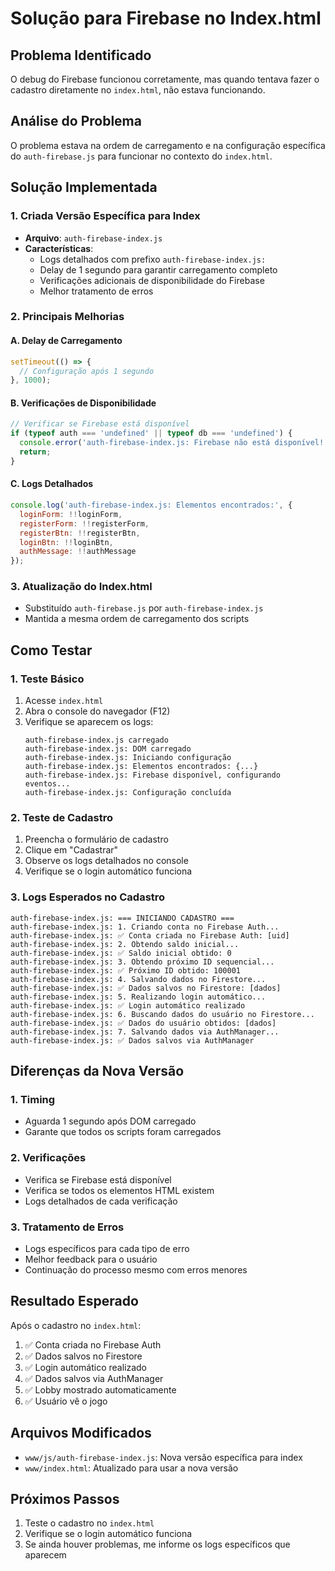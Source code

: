 # Solução para Firebase no Index.html

## Problema Identificado
O debug do Firebase funcionou corretamente, mas quando tentava fazer o cadastro diretamente no `index.html`, não estava funcionando.

## Análise do Problema
O problema estava na ordem de carregamento e na configuração específica do `auth-firebase.js` para funcionar no contexto do `index.html`.

## Solução Implementada

### 1. Criada Versão Específica para Index
- **Arquivo**: `auth-firebase-index.js`
- **Características**:
  - Logs detalhados com prefixo `auth-firebase-index.js:`
  - Delay de 1 segundo para garantir carregamento completo
  - Verificações adicionais de disponibilidade do Firebase
  - Melhor tratamento de erros

### 2. Principais Melhorias

#### A. Delay de Carregamento
```javascript
setTimeout(() => {
  // Configuração após 1 segundo
}, 1000);
```

#### B. Verificações de Disponibilidade
```javascript
// Verificar se Firebase está disponível
if (typeof auth === 'undefined' || typeof db === 'undefined') {
  console.error('auth-firebase-index.js: Firebase não está disponível!');
  return;
}
```

#### C. Logs Detalhados
```javascript
console.log('auth-firebase-index.js: Elementos encontrados:', {
  loginForm: !!loginForm,
  registerForm: !!registerForm,
  registerBtn: !!registerBtn,
  loginBtn: !!loginBtn,
  authMessage: !!authMessage
});
```

### 3. Atualização do Index.html
- Substituído `auth-firebase.js` por `auth-firebase-index.js`
- Mantida a mesma ordem de carregamento dos scripts

## Como Testar

### 1. Teste Básico
1. Acesse `index.html`
2. Abra o console do navegador (F12)
3. Verifique se aparecem os logs:
   ```
   auth-firebase-index.js carregado
   auth-firebase-index.js: DOM carregado
   auth-firebase-index.js: Iniciando configuração
   auth-firebase-index.js: Elementos encontrados: {...}
   auth-firebase-index.js: Firebase disponível, configurando eventos...
   auth-firebase-index.js: Configuração concluída
   ```

### 2. Teste de Cadastro
1. Preencha o formulário de cadastro
2. Clique em "Cadastrar"
3. Observe os logs detalhados no console
4. Verifique se o login automático funciona

### 3. Logs Esperados no Cadastro
```
auth-firebase-index.js: === INICIANDO CADASTRO ===
auth-firebase-index.js: 1. Criando conta no Firebase Auth...
auth-firebase-index.js: ✅ Conta criada no Firebase Auth: [uid]
auth-firebase-index.js: 2. Obtendo saldo inicial...
auth-firebase-index.js: ✅ Saldo inicial obtido: 0
auth-firebase-index.js: 3. Obtendo próximo ID sequencial...
auth-firebase-index.js: ✅ Próximo ID obtido: 100001
auth-firebase-index.js: 4. Salvando dados no Firestore...
auth-firebase-index.js: ✅ Dados salvos no Firestore: [dados]
auth-firebase-index.js: 5. Realizando login automático...
auth-firebase-index.js: ✅ Login automático realizado
auth-firebase-index.js: 6. Buscando dados do usuário no Firestore...
auth-firebase-index.js: ✅ Dados do usuário obtidos: [dados]
auth-firebase-index.js: 7. Salvando dados via AuthManager...
auth-firebase-index.js: ✅ Dados salvos via AuthManager
```

## Diferenças da Nova Versão

### 1. Timing
- Aguarda 1 segundo após DOM carregado
- Garante que todos os scripts foram carregados

### 2. Verificações
- Verifica se Firebase está disponível
- Verifica se todos os elementos HTML existem
- Logs detalhados de cada verificação

### 3. Tratamento de Erros
- Logs específicos para cada tipo de erro
- Melhor feedback para o usuário
- Continuação do processo mesmo com erros menores

## Resultado Esperado

Após o cadastro no `index.html`:
1. ✅ Conta criada no Firebase Auth
2. ✅ Dados salvos no Firestore
3. ✅ Login automático realizado
4. ✅ Dados salvos via AuthManager
5. ✅ Lobby mostrado automaticamente
6. ✅ Usuário vê o jogo

## Arquivos Modificados

- `www/js/auth-firebase-index.js`: Nova versão específica para index
- `www/index.html`: Atualizado para usar a nova versão

## Próximos Passos

1. Teste o cadastro no `index.html`
2. Verifique se o login automático funciona
3. Se ainda houver problemas, me informe os logs específicos que aparecem 